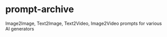 # prompt-archive
Image2Image, Text2Image, Text2Video, Image2Video prompts for various AI generators
